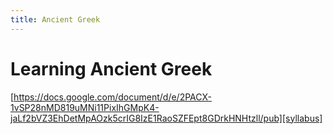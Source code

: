 ```yaml
---
title: Ancient Greek
---
```


# Learning Ancient Greek

[https://docs.google.com/document/d/e/2PACX-1vSP28nMD819uMNi11PixIhGMpK4-jaLf2bVZ3EhDetMpAOzk5crIG8IzE1RaoSZFEpt8GDrkHNHtzll/pub][syllabus]
